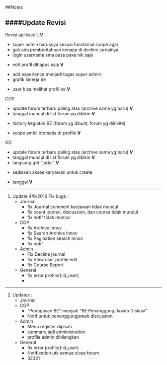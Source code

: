 ##Notes

####Update Revisi
---
Revisi aplikasi:
UM
- super admin harusnya sesuai functional scope agar
- gak ada pemberitahuan kenapa di decline jurnalnya
- login username sma pass pake nik saja
+ edit profil dihapus saja __V__
- add experience menjadi tugas super admin
- grafik kinerja be
+ user bisa melihat profil be __V__

COP 
+ update forum terbaru paling atas (archive sama yg baru) __V__
+ tanggal muncul di list forum yg dibikin __V__
- history kegiatan BE (forum yg dibuat, forum yg diinvite)
+ scope ambil otomatis dr profile __V__

GD
+ update forum terbaru paling atas (archive sama yg baru) __V__
+ tanggal muncul di list forum yg dibikin __V__
+ langsung get "judul" __V__
- sediakan akses karyawan untuk create
+ tanggal __V__


---
1. Update 4/6/2016
Fix bugs :
	- Journal
		+ fix Journal comment karyawan tidak muncul
		+ fix count journal, discussion, dan course tidak muncul
		+ fix notif tidak muncul
	- COP
		+ fix Archive Innov
		+ fix Search Archive Innov
		+ fix Pagination search innov
		+ fix notif
	- Admin
		+ Fix Decline journal
		+ fix View user profile edit
		+ fix Course Report
	- General
		+ fix error profile/(:id_user)
		+ 
		
----
2. Updates :
	- Journal
	- COP
		+ "Penugasan BE" menjadi "BE Penanggung Jawab Diskusi" 
		+ Notif untuk penanggungjawab discussion
	- Admin
		+ Menu register dipisah
		+ summary jadi administration
		+ profile admin dihilangkan
	- General
		+ fix error profile/(:id_user)
		+ Notification utk semua close forum
		+ 32321   
